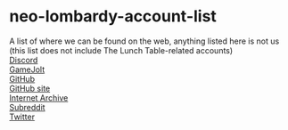 # neo-lombardy-account-list
A list of where we can be found on the web, anything listed here is not us (this list does not include The Lunch Table-related accounts)<br/>
[Discord](https://discord.gg/GkpGbDx)<br/>
[GameJolt](https://gamejolt.com/@Neo-Lombardy)<br/>
[GitHub](https://github.com/NeoLombardy)<br/>
[GitHub site](https://neolombardy.github.io)<br/>
[Internet Archive](https://archive.org/details/@neo-lombardy)<br/>
[Subreddit](https://www.reddit.com/r/neolombardy/)<br/>
[Twitter](https://twitter.com/neolombardy)
